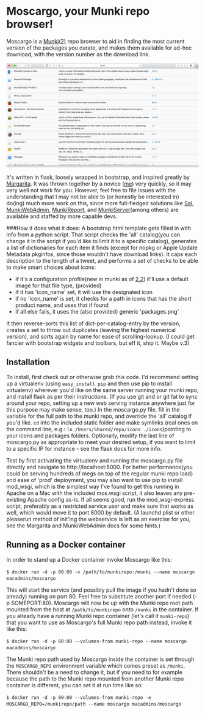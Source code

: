 # Moscargo, your Munki repo browser! #

Moscargo is a [Munki(2)](https://www.munki.org/munki/) repo browser to aid in finding the most current version of the packages you curate, and makes them available for ad-hoc download, with the version number as the download link.

![Screen Shot 2015-03-18 at 11.58.37 AM.png](https://raw.githubusercontent.com/arubdesu/Moscargo/master/static/readmeScreenshot.png)

It's written in flask, loosely wrapped in bootstrap, and inspired greatly by [Margarita](https://github.com/jessepeterson/margarita). It was thrown together by a novice ([me](http://resume.aru-b.com)) very quickly, so it may very well not work for you. However, feel free to file issues with the understanding that I may not be able to (or honestly be interested in) do(ing) much more work on this, since more full-fledged solutions like [Sal](http://salsoftware.com), [MunkiWebAdmin](https://github.com/munki/munkiwebadmin), [MunkiReport](https://github.com/munkireport/munkireport-php), and [MunkiServer](https://github.com/jnraine/munkiserver)(among others) are available and staffed by more capable devs.

###How it does what it does:
A bootstrap html template gets filled in with info from a python script. That script checks the 'all' catalog(you can change it in the script if you'd like to limit it to a specific catalog), generates a list of dictionaries for each item it finds (except for nopkg or Apple Update Metadata pkginfos, since those wouldn't have download links). It caps each description to the length of a tweet, and performs a set of checks to be able to make smart choices about icons:
- if it's a configuration profile(new in munki as of [2.2](https://github.com/munki/munki/releases/tag/v.2.2.3)) it'll use a default image for that file type, (provided)
- if it has 'icon_name' set, it will use the designated icon
- if no 'icon_name' is set, it checks for a path in icons that has the short product name, and uses that if found
- if all else fails, it uses the (also provided) generic 'packages.png'

It then reverse-sorts this list of dict-per-catalog-entry by the version, creates a set to throw out duplicates (leaving the highest numerical version), and sorts again by name for ease of scrolling-lookup. (I could get fancier with bootstrap widgets and toolbars, but eff it, ship it. Maybe v.3)
## Installation
To install, first check out or otherwise grab this code. I'd recommend setting up a virtualenv (using ```easy_install pip``` and then use pip to install virtualenv) wherever you'd like on the same server running your munki repo, and install flask as per their instructions. (If you use git and or git fat to sync around your repo, setting up a new web serving instance anywhere just for this purpose may make sense, too.) In the moscargo.py file, fill in the variable for the full path to the munki repo, and override the 'all' catalog if you'd like. ```cd``` into the included static folder and make symlinks (real ones on the command line, e.g.: ```ln /Users/Shared/repo/icons ./icons```)pointing to your icons and packages folders. Optionally, modify the last line of moscargo.py as appropriate to meet your desired setup, if you want to limit to a specific IP for instance - see the flask docs for more info.

Test by first activating the virtualenv and running the moscargo.py file directly and navigate to http://localhost:5000. For better performance(you could be serving hundreds of megs on top of the regular munki repo load) and ease of 'prod' deployment, you may also want to use pip to install mod_wsgi, which is the simplest way I've found to get this running in Apache on a Mac with the included mos.wsgi script, it also leaves any pre-existing Apache config as-is. If all seems good, run the mod_wsgi-express script, preferably as a restricted service user and make sure that works as well, which would move it to port 8000 by default. (A launchd plist or other pleaserun method of init'ing the webservice is left as an exercise for you, see the Margarita and MunkiWebAdmin docs for some hints.)

## Running as a Docker container
In order to stand up a Docker container invoke Moscargo like this:

`$ docker run -d -p 80:80 -v /path/to/munkirepo:/munki --name moscargo macadmins/moscargo`

This will start the service (and possibly pull the image if you hadn't done so already) running on port 80. Feel free to substitute another port if needed (-p SOMEPORT:80). Moscargo will now be up with the Munki repo root path mounted from the host at `/path/to/munkirepo` onto `/munki` in the container. If you already have a running Munki repo container (let's call it `munki-repo`) that you want to use as Moscargo's full Munki repo path instead, invoke it like this:

`$ docker run -d -p 80:80 --volumes-from munki-repo --name moscargo macadmins/moscargo`

The Munki repo path used by Moscargo inside the container is set through the `MOSCARGO_REPO` environment variable which comes preset as `/munki`. There shouldn't be a need to change it, but if you need to for example because the path to the Munki repo mounted from another Munki repo container is different, you can set it at run time like so:

`$ docker run -d -p 80:80 --volumes-from munki-repo -e MOSCARGO_REPO=/munkirepo/path --name moscargo macadmins/moscargo`
